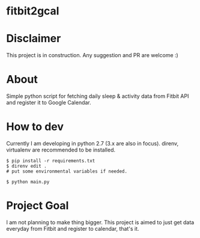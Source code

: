 # fitbit2gcal

# Disclaimer
This project is in construction. Any suggestion and PR are welcome :)

# About
Simple python script for fetching daily sleep & activity data from Fitbit API and register it to Google Calendar.

# How to dev
Currently I am developing in python 2.7 (3.x are also in focus).
direnv, virtualenv are recommended to be installed.

```
$ pip install -r requirements.txt
$ direnv edit .
# put some environmental variables if needed.

$ python main.py
```

# Project Goal
I am not planning to make thing bigger.
This project is aimed to just get data everyday from Fitbit and register to calendar, that's it.

